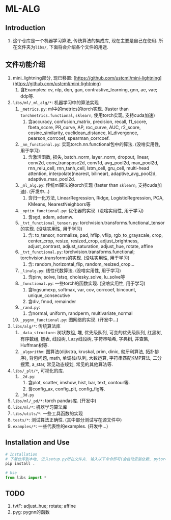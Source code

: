 # ML-ALG


## Introduction
1. 这个仓库是一个机器学习算法, 传统算法的集成库, 现在主要是自己在使用. 所在文件夹为`libs/`, 下面将会介绍各个文件的用途.



## 文件功能介绍
1. mini_lightning部分, 现已移置: [https://github.com/ustcml/mini-lightning](https://github.com/ustcml/mini-lightning)
   1. 含Examples: cv, nlp, dqn, gan, contrastive_learning, gnn, ae, vae; ddp等.
2. `libs/ml/_ml_alg/*`: 机器学习中的算法实现
   1. `_metrics.py`: ml中的metrics的torch实现. (faster than `torchmetrics.functional`, `sklearn`, 使用torch实现, 支持cuda加速)
      1. 含accuracy, confusion_matrix, precision, recall, f1_score, fbeta_score, PR_curve, AP, roc_curve, AUC, r2_score, cosine_similarity, euclidean_distance, kl_divergence, pearson_corrcoef, spearman_corrcoef.
   2. `_nn_functional.py`: 实现torch.nn.functional包中的算法. (没啥实用性, 用于学习)
      1. 含激活函数, 损失, batch_norm, layer_norm, dropout, linear, conv2d, conv_transpose2d, conv1d, avg_pool2d, max_pool2d, rnn_relu_cell, rnn_tanh_cell, lstm_cell, gru_cell, multi-head attention, interpolate(nearest, bilinear), adaptive_avg_pool2d, adaptive_max_pool2d.
   3. `_ml_alg.py`: 传统ml算法的torch实现 (faster than `sklearn`, 支持cuda加速). (开发中...)
      1. 含归一化方法, LinearRegression, Ridge, LogisticRegression, PCA, KMeans, NearestNeighbors等
   4. `_optim_functional.py`: 优化器的实现. (没啥实用性, 用于学习)
      1. 含sgd, adam, adamw.
   5. `_tvt_functional_tensor.py`: torchvision.transforms.functional_tensor的实现. (没啥实用性, 用于学习)
      1. 含: to_tensor, normalize, pad, hflip, vflip, rgb_to_grayscale, crop, center_crop, resize, resized_crop, adjust_brightness, adjust_contrast, adjust_saturation, adjust_hue, rotate, affine
   6. `_tvt_functional.py`: torchvision.transforms.functional; torchvision.transforms的实现. (没啥实用性, 用于学习)
      1. 含: random_horizontal_flip, random_resized_crop...
   7. `_linalg.py`: 线性代数算法. (没啥实用性, 用于学习)
      1. 含pinv, solve, lstsq, cholesky_solve, lu_solve等
   8. `_functional.py`: 一些torch的函数实现. (没啥实用性, 用于学习)
      1. 含logsumexp, softmax, var, cov, corrcoef, bincount, unique_consecutive
      2. 含div, fmod, remainder
   9. `_rand.py`: 
      1. 含normal, uniform, randperm, multivariate_normal
   10. `_pygnn_functional.py`: 图网络的实现. (开发中...)
3. `libs/alg/*`: 传统算法库
   1. `_data_structure`: 树状数组, 堆, 优先级队列, 可变的优先级队列, 红黑树, 有序数组, 链表, 线段树, Lazy线段树, 字符串哈希, 字典树, 并查集, Huffman树等.
   2. `_algorithm`: 图算法(dijkstra, kruskal, prim, dinic, 匈牙利算法, 拓扑排序), 背包问题, math, 单调栈/队列, 大数运算, 字符串匹配KMP算法, 二分搜索, a_star, 常见动态规划, 常见的其他算法等.
4. `libs/_plt/*`, 可视化的库. 
   1. `_2d.py`: 
      1. 含plot, scatter, imshow, hist, bar, text, contour等.
      2. 含config_ax, config_plt, config_fig等.
   2. `_3d.py`
5. `libs/ml/_pd/*`: torch pandas库. (开发中)
6. `libs/ml/*`: 机器学习算法库
7. `libs/utils/*`: 一些工具函数的实现
8. `tests/*`: 测试算法正确性. (其中部分测试写在源文件中)
9. `examples/*`: 一些代表性的examples. (开发中...) 

## Installation and Use
```bash
# Installation
# 下载仓库到本地, 进入setup.py所在文件夹. 输入以下命令即可(会自动安装依赖, pytorch请手动安装, 避免cuda版本不匹配)
pip install .
```

```python
# Use
from libs import *
```


## TODO
1. tvtF: adjust_hue; rotate; affine
2. pyg: pygnn的函数